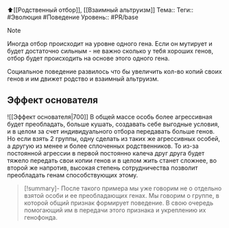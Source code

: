 ⬆️[[Родственный отбор]], [[Взаимный альтруизм]]
Тема:: 
Теги:: #Эволюция #Поведение
Уровень:: #PR/base 

>[!Note]
>Иногда отбор происходит на уровне одного гена. Если он мутирует и будет достаточно сильным - не важно сколько у тебя хороших генов, отбор будет происходить на основе этого одного гена.

Социальное поведение развилось что бы увеличить кол-во копий своих генов и им движет родство и взаимный альтруизм.
## Эффект основателя

![[Эффект основателя|700]]
В общей массе особь более агрессивная будет преобладать, больше кушать, создавать себе выгодные условия, и в целом за счет индивидуального отбора передавать больше генов. Но если взять 2 группы, одну сделать из таких же агрессивных особей, а другую из менее и более сплоченных родственников. То из-за постоянной агрессии в первой постоянно калеча друг друга будет тяжело передать свои копии генов и в целом жить станет сложнее, во второй же напротив, высокая степень сотрудничества позволит преобладать генам способствующих этому.

>[!summary]-
>После такого примера мы уже говорим не о отдельно взятой особи и ее преобладающих генах. Мы говорим о группе, в которой общий признак формирует поведение. В свою очередь помогающий им в передачи этого признака и укреплению их генофонда.




